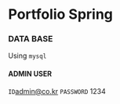 # Portfolio Spring

### DATA BASE

Using `mysql`

#### ADMIN USER

`ID`admin@co.kr
`PASSWORD` 1234

